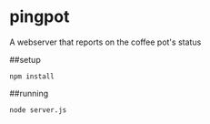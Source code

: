 pingpot
=======
A webserver that reports on the coffee pot's status

##setup
```
npm install
```

##running
```
node server.js
```
